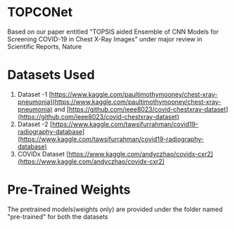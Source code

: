 # TOPCONet
Based on our paper entitled "TOPSIS aided Ensemble of CNN Models for Screening COVID-19 in Chest X-Ray Images" under major review in Scientific Reports, Nature
# Datasets Used
1. Dataset -1 [https://www.kaggle.com/paultimothymooney/chest-xray-pneumonia](https://www.kaggle.com/paultimothymooney/chest-xray-pneumonia) and [https://github.com/ieee8023/covid-chestxray-dataset](https://github.com/ieee8023/covid-chestxray-dataset)
2. Dataset -2 [https://www.kaggle.com/tawsifurrahman/covid19-radiography-database](https://www.kaggle.com/tawsifurrahman/covid19-radiography-database)
3. COVIDx Dataset [https://www.kaggle.com/andyczhao/covidx-cxr2](https://www.kaggle.com/andyczhao/covidx-cxr2)
# Pre-Trained Weights
The pretrained models(weights only) are provided under the folder named "pre-trained" for both the datasets

